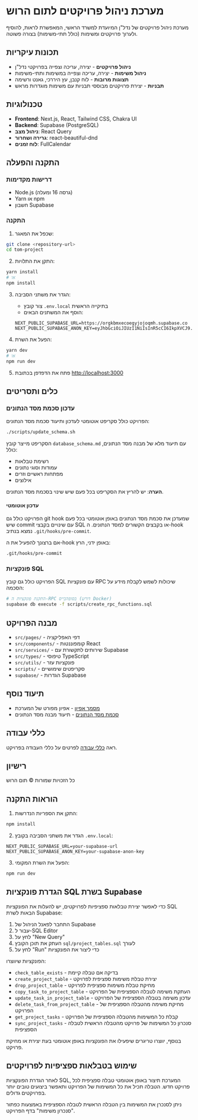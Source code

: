 # מערכת ניהול פרויקטים לתום הרוש

מערכת ניהול פרויקטים של נדל"ן המיועדת למשרד הראשי, המאפשרת לראות, להוסיף ולערוך פרויקטים ומשימות (כולל תתי‑משימות) בצורה פשוטה.

## תכונות עיקריות

- **ניהול פרויקטים** - יצירה, עריכה וצפייה בפרויקטי נדל"ן
- **ניהול משימות** - יצירה, עריכה וצפייה במשימות ותתי-משימות
- **תצוגות מרובות** - לוח קנבן, עץ היררכי, גאנט ורשימה
- **תבניות** - יצירת פרויקטים מבוססי תבניות עם משימות מוגדרות מראש

## טכנולוגיות

- **Frontend**: Next.js, React, Tailwind CSS, Chakra UI
- **Backend**: Supabase (PostgreSQL)
- **ניהול מצב**: React Query
- **גרירה ושחרור**: react-beautiful-dnd
- **לוח זמנים**: FullCalendar

## התקנה והפעלה

### דרישות מקדימות

- Node.js (גרסה 16 ומעלה)
- Yarn או npm
- חשבון Supabase

### התקנה

1. שכפל את המאגר:
```bash
git clone <repository-url>
cd tom-project
```

2. התקן את התלויות:
```bash
yarn install
# או
npm install
```

3. הגדר את משתני הסביבה:
   - צור קובץ `.env.local` בתיקייה הראשית
   - הוסף את המשתנים הבאים:
   ```
   NEXT_PUBLIC_SUPABASE_URL=https://orgkbmxecoegyjojoqmh.supabase.co
   NEXT_PUBLIC_SUPABASE_ANON_KEY=eyJhbGciOiJIUzI1NiIsInR5cCI6IkpXVCJ9.eyJpc3MiOiJzdXBhYmFzZSIsInJlZiI6Im9yZ2tibXhlY29lZ3lqb2pvcW1oIiwicm9sZSI6ImFub24iLCJpYXQiOjE3Mzg4NjMyODYsImV4cCI6MjA1NDQzOTI4Nn0.jK13G36VU7eLVQsxsXLhlYLKafISrh9j8QIWIQH7TVs
   ```

4. הפעל את השרת:
```bash
yarn dev
# או
npm run dev
```

5. פתח את הדפדפן בכתובת [http://localhost:3000](http://localhost:3000)

## כלים ותסריטים

### עדכון סכמת מסד הנתונים

הפרויקט כולל סקריפט אוטומטי לעדכון ותיעוד סכמת מסד הנתונים:

```bash
./scripts/update_schema.sh
```

הסקריפט מייצר קובץ `database_schema.md` עם תיעוד מלא של מבנה מסד הנתונים, כולל:
- רשימת טבלאות
- עמודות וסוגי נתונים
- מפתחות ראשיים וזרים
- אילוצים

**הערה**: יש להריץ את הסקריפט בכל פעם שיש שינוי בסכמת מסד הנתונים.

#### עדכון אוטומטי

הפרויקט כולל גם git hook שמעדכן את סכמת מסד הנתונים באופן אוטומטי בכל פעם שיש commit עם שינויים בקבצי SQL או בקבצים הקשורים למסד הנתונים. ה-hook נמצא בנתיב `.git/hooks/pre-commit`.

אם ברצונך להפעיל את ה-hook באופן ידני, הרץ:

```bash
.git/hooks/pre-commit
```

### פונקציות SQL

הפרויקט כולל גם קובץ SQL עם פונקציות RPC שיכולות לשמש לקבלת מידע על הסכמה:

```bash
# התקנת פונקציות ה-RPC בסופהבייס (דורש Docker)
supabase db execute -f scripts/create_rpc_functions.sql
```

## מבנה הפרויקט

- `src/pages/` - דפי האפליקציה
- `src/components/` - קומפוננטות React
- `src/services/` - שירותים לתקשורת עם Supabase
- `src/types/` - טיפוסי TypeScript
- `src/utils/` - פונקציות עזר
- `scripts/` - סקריפטים שימושיים
- `supabase/` - הגדרות Supabase

## תיעוד נוסף

- [מסמך אפיון](build_tracking.md) - אפיון מפורט של המערכת
- [סכמת מסד הנתונים](database_schema.md) - תיעוד מבנה מסד הנתונים

## כללי עבודה

ראה [כללי עבודה](rule.mdc) לפרטים על כללי העבודה בפרויקט.

## רישיון

כל הזכויות שמורות © תום הרוש 

## הוראות התקנה

1. התקן את הספריות הנדרשות:
```bash
npm install
```

2. הגדר את משתני הסביבה בקובץ `.env.local`:
```
NEXT_PUBLIC_SUPABASE_URL=your-supabase-url
NEXT_PUBLIC_SUPABASE_ANON_KEY=your-supabase-anon-key
```

3. הפעל את השרת המקומי:
```bash
npm run dev
```

## הגדרת פונקציות SQL בשרת Supabase

כדי לאפשר יצירת טבלאות ספציפיות לפרויקטים, יש להעלות את הפונקציות SQL הבאות לשרת Supabase:

1. התחבר לפאנל הניהול של Supabase
2. עבור ל-SQL Editor
3. לחץ על "New Query"
4. העתק את תוכן הקובץ `sql/project_tables.sql` לעורך
5. לחץ על "Run" כדי ליצור את הפונקציות

הפונקציות שיווצרו:
- `check_table_exists` - בדיקה אם טבלה קיימת
- `create_project_table` - יצירת טבלת משימות ספציפית לפרויקט
- `drop_project_table` - מחיקת טבלת משימות ספציפית לפרויקט
- `copy_task_to_project_table` - העתקת משימה לטבלה הספציפית של הפרויקט
- `update_task_in_project_table` - עדכון משימה בטבלה הספציפית של הפרויקט
- `delete_task_from_project_table` - מחיקת משימה מהטבלה הספציפית של הפרויקט
- `get_project_tasks` - קבלת כל המשימות מהטבלה הספציפית של הפרויקט
- `sync_project_tasks` - סנכרון כל המשימות של פרויקט מהטבלה הראשית לטבלה הספציפית

בנוסף, יווצרו טריגרים שיפעילו את הפונקציות באופן אוטומטי בעת יצירת או מחיקת פרויקט.

## שימוש בטבלאות ספציפיות לפרויקטים

לאחר הגדרת הפונקציות SQL, המערכת תיצור באופן אוטומטי טבלה ספציפית לכל פרויקט חדש. הטבלה תכיל את כל המשימות של הפרויקט ותאפשר ביצועים טובים יותר בפרויקטים גדולים.

ניתן לסנכרן את המשימות בין הטבלה הראשית לטבלה הספציפית באמצעות כפתור "סנכרון משימות" בדף הפרויקט. 